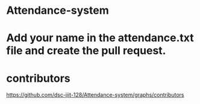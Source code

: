 # Attendance-system
# Add your name in the attendance.txt file and create the pull request.

# contributors
https://github.com/dsc-jiit-128/Attendance-system/graphs/contributors

